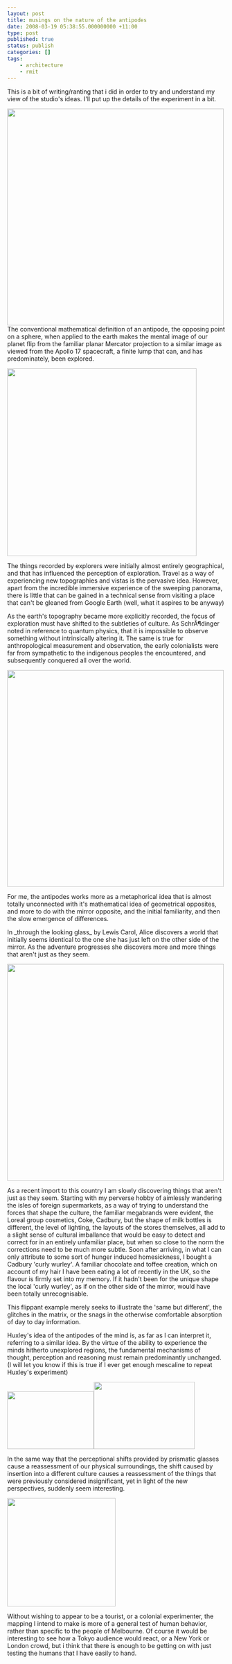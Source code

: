 ```yaml
---
layout: post
title: musings on the nature of the antipodes
date: 2008-03-19 05:38:55.000000000 +11:00
type: post
published: true
status: publish
categories: []
tags:
    - architecture
    - rmit
---
```


<p>This is a bit of writing/ranting that i did in order to try and understand my view of the studio's ideas. I'll put up the details of the experiment in a bit.</p>
<p><img src="{{ site.baseurl }}/assets/1092948687_f58f8c6f10.jpg" height="500" width="500" /><br />
 The conventional mathematical definition of an antipode, the opposing point on a sphere, when applied to the earth makes the mental image of our planet flip from the familiar planar Mercator projection to a similar image as viewed from the </span> Apollo 17 <span > spacecraft, a finite lump that can, and has predominately, been explored.
</p>
<p > <img src="{{ site.baseurl }}/assets/earth_1_apollo17.gif" height="433" width="437" /></p>
<p >The things recorded by explorers were initially almost entirely geographical, and that has influenced the perception of exploration. Travel as a way of experiencing new topographies and vistas is the pervasive idea. However, apart from the incredible immersive experience of the sweeping panorama, there is little that can be gained in a technical sense from visiting a place that can't be gleaned from Google Earth (well, what it aspires to be anyway)
</p>
<p >As the earth's topography became more explicitly recorded, the focus of exploration must have shifted to the subtleties of culture. As SchrÃ¶dinger noted in reference to quantum physics, that it is impossible to observe something without intrinsically altering it. The same is true for anthropological measurement and observation, the early colonialists were far from sympathetic to the indigenous peoples the encountered, and subsequently conquered all over the world.
</p>
<p><o:p></o:p>
 <img src="{{ site.baseurl }}/assets/dymaxion_map.jpg" width="500" /></p>
<p >For me, the antipodes works more as a metaphorical idea that is almost totally unconnected with it's<span>  </span>mathematical idea of geometrical opposites, and more to do with the mirror opposite, and the initial familiarity, and then the slow emergence of differences.
</p>
<p >In _through the looking glass_ by Lewis Carol, Alice discovers a world that initially seems identical to the one she has just left on the other side of the mirror. As the adventure progresses she discovers more and more things that aren't just as they seem.
</p>
<p ><img src="{{ site.baseurl }}/assets/AliceThroughTheLookingGlass02.gif" width="500" /></p>
<p >As a recent import to this country I am slowly discovering things that aren't just as they seem. Starting with my perverse hobby of aimlessly wandering the isles of foreign supermarkets, as a way of trying to understand the forces that shape the culture, the familiar megabrands were evident, the Loreal group cosmetics, Coke, Cadbury, but the shape of milk bottles is different, the level of lighting, the layouts of the stores themselves, all add to a slight sense of cultural imballance that would be easy to detect and correct for in an entirely unfamiliar place, but when so close to the norm the corrections need to be much more subtle. Soon after arriving, in what I can only attribute to some sort of hunger induced homesickness, I bought a Cadbury 'curly wurley'. A familiar chocolate and toffee creation, which on account of my hair I have been eating a lot of recently in the UK, so the flavour is firmly set into my memory. If it hadn't been for the unique shape the local 'curly wurley', as if on the other side of the mirror, would have been totally unrecognisable.
</p>
<p >This flippant example merely seeks to illustrate the 'same but different', the glitches in the matrix, or the snags in the otherwise comfortable absorption of day to day information.</span><span >
</p>

<p >Huxley's idea of the antipodes of the mind is, as far as I can interpret it, referring to a similar idea. By the virtue of the ability to experience the minds hitherto unexplored regions, the fundamental mechanisms of thought, perception and reasoning must remain predominantly unchanged. (I will let you know if this is true if I ever get enough mescaline to repeat Huxley's experiment)
</p>
<p ><o:p> <img src="{{ site.baseurl }}/assets/200px-Mescaline_chemical_structure.png" height="133" width="200" /><img src="{{ site.baseurl }}/assets/233px-Peyote_Cactus.jpg" height="155" width="233" /></o:p></span><span >
</p>
<p >In the same way that the perceptional shifts provided by prismatic glasses cause a reassessment of our physical surroundings, the shift caused by insertion into a different culture causes a reassessment of the things that were previously considered insignificant, yet in light of the new perspectives, suddenly seem interesting.
</p>
<p><img src="{{ site.baseurl }}/assets/img155_1.jpg" height="250" width="250" /></p>
<p >Without wishing to appear to be a tourist, or a colonial experimenter, the mapping I intend to make is more of a general test of human behavior, rather than specific to the people of Melbourne. Of course it would be interesting to see how a Tokyo audience would react, or a New York or London crowd, but i think that there is enough to be getting on with just testing the humans that I have easily to hand.
</p>

